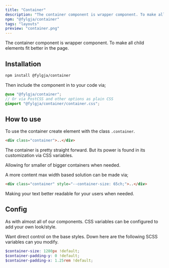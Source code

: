 ```yaml
---
title: "Container"
description: "The container component is wrapper component. To make all child elements fit better in the page"
npm: "@fylgja/container"
tags: "layouts"
preview: "container.png"
---
```


The container component is wrapper component.
To make all child elements fit better in the page.

## Installation

```bash
npm install @fylgja/container
```

Then include the component in to your code via;

```scss
@use "@fylgja/container";
// Or via PostCSS and other options as plain CSS
@import "@fylgja/container/container.css";
```

## How to use

To use the container create element with the class `.container`.

```html
<div class="container">..</div>
```

The container is pretty straight forward.
But its power is found in its customization via CSS variables.

Allowing for smaller of bigger containers when needed.

A more content max width based solution can be made via;

```html
<div class="container" style="--container-size: 65ch;">..</div>
```

Making your text better readable for your users when needed.

## Config

As with almost all of our components.
CSS variables can be configured to add your own look/style.

Want direct control on the base styles.
Down here are the following SCSS variables can you modify.

```scss
$container-size: 1280px !default;
$container-padding-y: 0 !default;
$container-padding-x: 1.25rem !default;
```
